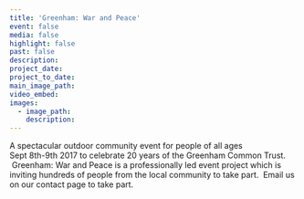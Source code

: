 ```yaml
---
title: 'Greenham: War and Peace'
event: false
media: false
highlight: false
past: false
description:
project_date:
project_to_date:
main_image_path:
video_embed:
images:
  - image_path:
    description:
---
```



A spectacular outdoor community event for people of all ages
<br>Sept 8th-9th 2017 to celebrate 20 years of the Greenham Common Trust. &nbsp;Greenham: War and Peace is a professionally led event project which is inviting hundreds of people from the local community to take part. &nbsp;Email us on our contact page to take part.&nbsp;

&nbsp;